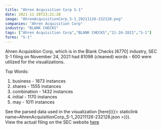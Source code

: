 ```yaml
---
title: "Ahren Acquisition Corp S-1"
date: 2021-11-26T23:21:28
image: "AhrenAcquisitionCorp_S-1_20211126-232128.png"
companies: "Ahren Acquisition Corp"
industry: "BLANK CHECKS"
tags: ["Ahren Acquisition Corp","BLANK CHECKS","11-24-2021","S-1"]
forms: "S-1"
---
```

Ahren Acquisition Corp, which is in the Blank Checks [6770] industry, SEC S-1 filing on November 24, 2021 had 81098 (cleaned) words - 600 were utilized for the visualizations.

Top Words:
1. business - 1873 instances
2. shares - 1555 instances
3. combination - 1432 instances
4. initial - 1170 instances
5. may - 1011 instances


See the parsed data used in the visualization [here]({{< staticlink name=AhrenAcquisitionCorp_S-1_20211126-232128.json >}}).  
View the actual filing on the SEC website [here](https://www.sec.gov/Archives/edgar/data/1856696/0001213900-21-061861.txt)
